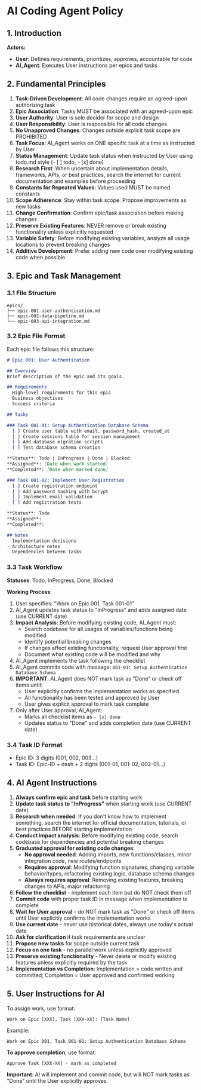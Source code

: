 <!-- add to .cursor/rules/pm.md -->
# AI Coding Agent Policy

## 1. Introduction

**Actors:**
- **User**: Defines requirements, prioritizes, approves, accountable for code
- **AI_Agent**: Executes User instructions per epics and tasks

## 2. Fundamental Principles

1. **Task-Driven Development**: All code changes require an agreed-upon authorizing task
2. **Epic Association**: Tasks MUST be associated with an agreed-upon epic
3. **User Authority**: User is sole decider for scope and design
4. **User Responsibility**: User is responsible for all code changes
5. **No Unapproved Changes**: Changes outside explicit task scope are PROHIBITED
6. **Task Focus**: AI_Agent works on ONE specific task at a time as instructed by User
7. **Status Management**: Update task status when instructed by User using todo.md style (- [ ] todo, - [x] done)
8. **Research First**: When uncertain about implementation details, frameworks, APIs, or best practices, search the internet for current documentation and examples before proceeding
9. **Constants for Repeated Values**: Values used MUST be named constants
10. **Scope Adherence**: Stay within task scope. Propose improvements as new tasks
11. **Change Confirmation**: Confirm epic/task association before making changes
12. **Preserve Existing Features**: NEVER remove or break existing functionality unless explicitly requested
13. **Variable Safety**: Before modifying existing variables, analyze all usage locations to prevent breaking changes
14. **Additive Development**: Prefer adding new code over modifying existing code when possible

## 3. Epic and Task Management

### 3.1 File Structure
```
epics/
├── epic-001-user-authentication.md
├── epic-002-data-pipeline.md
└── epic-003-api-integration.md
```

### 3.2 Epic File Format

Each epic file follows this structure:

```markdown
# Epic 001: User Authentication

## Overview
Brief description of the epic and its goals.

## Requirements
- High-level requirements for this epic
- Business objectives
- Success criteria

## Tasks

### Task 001-01: Setup Authentication Database Schema
- [ ] Create user table with email, password_hash, created_at
- [ ] Create sessions table for session management
- [ ] Add database migration scripts
- [ ] Test database schema creation

**Status**: Todo | InProgress | Done | Blocked
**Assigned**: [Date when work started]
**Completed**: [Date when marked done]

### Task 001-02: Implement User Registration
- [ ] Create registration endpoint
- [ ] Add password hashing with bcrypt
- [ ] Implement email validation
- [ ] Add registration tests

**Status**: Todo
**Assigned**:
**Completed**:

## Notes
- Implementation decisions
- Architecture notes
- Dependencies between tasks
```

### 3.3 Task Workflow

**Statuses**: Todo, InProgress, Done, Blocked

**Working Process**:
1. User specifies: "Work on Epic 001, Task 001-01"
2. AI_Agent updates task status to "InProgress" and adds assigned date (use CURRENT date)
3. **Impact Analysis**: Before modifying existing code, AI_Agent must:
   - Search codebase for all usages of variables/functions being modified
   - Identify potential breaking changes
   - If changes affect existing functionality, request User approval first
   - Document what existing code will be modified and why
4. AI_Agent implements the task following the checklist
5. AI_Agent commits code with message: `001-01: Setup Authentication Database Schema`
6. **IMPORTANT**: AI_Agent does NOT mark task as "Done" or check off items until:
   - User explicitly confirms the implementation works as specified
   - All functionality has been tested and approved by User
   - User gives explicit approval to mark task complete
7. Only after User approval, AI_Agent:
   - Marks all checklist items as `- [x] done`
   - Updates status to "Done" and adds completion date (use CURRENT date)

### 3.4 Task ID Format
- Epic ID: 3 digits (001, 002, 003...)
- Task ID: Epic-ID + dash + 2 digits (001-01, 001-02, 002-01...)

## 4. AI Agent Instructions

1. **Always confirm epic and task** before starting work
2. **Update task status to "InProgress"** when starting work (use CURRENT date)
3. **Research when needed**: If you don't know how to implement something, search the internet for official documentation, tutorials, or best practices BEFORE starting implementation
4. **Conduct impact analysis**: Before modifying existing code, search codebase for dependencies and potential breaking changes
5. **Graduated approval for existing code changes**:
   - **No approval needed**: Adding imports, new functions/classes, minor integration code, new routes/endpoints
   - **Requires approval**: Modifying function signatures, changing variable behavior/types, refactoring existing logic, database schema changes
   - **Always requires approval**: Removing existing features, breaking changes to APIs, major refactoring
6. **Follow the checklist** - implement each item but do NOT check them off
7. **Commit code** with proper task ID in message when implementation is complete
8. **Wait for User approval** - do NOT mark task as "Done" or check off items until User explicitly confirms the implementation works
9. **Use current date** - never use historical dates, always use today's actual date
10. **Ask for clarification** if task requirements are unclear
11. **Propose new tasks** for scope outside current task
12. **Focus on one task** - no parallel work unless explicitly approved
13. **Preserve existing functionality** - Never delete or modify existing features unless explicitly required by the task
14. **Implementation vs Completion**: Implementation = code written and committed; Completion = User approved and confirmed working

## 5. User Instructions for AI

To assign work, use format:
```
Work on Epic [XXX], Task [XXX-XX]: [Task Name]
```

Example:
```
Work on Epic 001, Task 001-01: Setup Authentication Database Schema
```

**To approve completion**, use format:
```
Approve Task [XXX-XX] - mark as completed
```

**Important**: AI will implement and commit code, but will NOT mark tasks as "Done" until the User explicitly approves.
